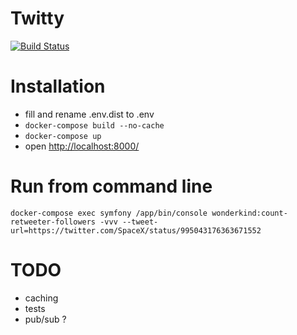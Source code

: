 # Twitty
[![Build Status](https://travis-ci.org/gadelkareem/twitty.svg)](https://travis-ci.org/gadelkareem/twitty)
 # Installation
- fill and rename .env.dist to .env
- `docker-compose build --no-cache`
- `docker-compose up`
- open [http://localhost:8000/](http://localhost:8000)
 # Run from command line
`docker-compose exec symfony /app/bin/console wonderkind:count-retweeter-followers -vvv --tweet-url=https://twitter.com/SpaceX/status/995043176363671552`






 # TODO
- caching
- tests
- pub/sub ?
    
    
